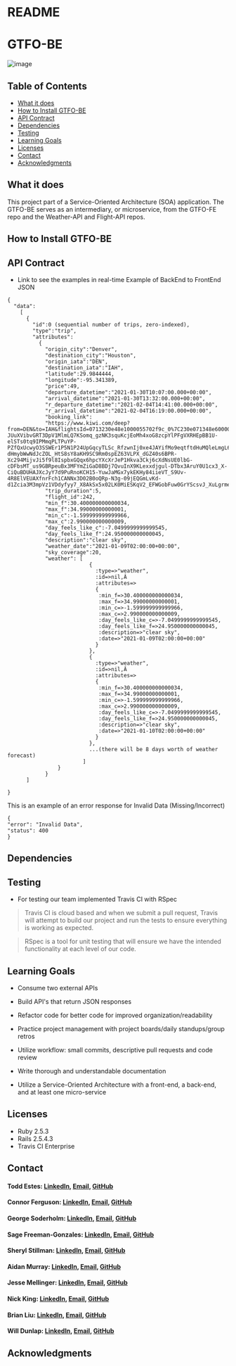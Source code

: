 # README
# GTFO-BE
![image](https://user-images.githubusercontent.com/68172332/104384272-6d70f100-54ee-11eb-94ba-287258e83de7.png)

## Table of Contents
  - [What it does](#what-it-does)
  - [How to Install GTFO-BE](#how-to-install-gtfo-be)
  - [API Contract](#api-contract)
  - [Dependencies](#dependencies)
  - [Testing](#testing)
  - [Learning Goals](#learning-goals)
  - [Licenses](#licenses)
  - [Contact](#contact)
  - [Acknowledgments](#acknowledgments)

## What it does

This project part of a Service-Oriented Architecture (SOA) application. The GTFO-BE serves as an intermediary, or microservice, from the GTFO-FE repo and the Weather-API and Flight-API repos.

## How to Install GTFO-BE
## API Contract

* Link to see the examples in real-time
Example of BackEnd to FrontEnd JSON
```
{
  "data":
    [
      {
        "id":0 (sequential number of trips, zero-indexed),
        "type":"trip",
        "attributes":
          {
            "origin_city":"Denver",
            "destination_city":"Houston",
            "origin_iata":"DEN",
            "destination_iata":"IAH",
            "latitude":29.9844444,
            "longitude":-95.341389,
            "price":49,
            "departure_datetime":"2021-01-30T10:07:00.000+00:00",
            "arrival_datetime":"2021-01-30T13:32:00.000+00:00",
            "r_departure_datetime":"2021-02-04T14:41:00.000+00:00",
            "r_arrival_datetime":"2021-02-04T16:19:00.000+00:00",
            "booking_link":
            "https://www.kiwi.com/deep?from=DEN&to=IAH&flightsId=0713230e48e1000055702f9c_0%7C230e071348e6000063003075_0&price=40&passengers=1&affilid=picky&lang=en&currency=USD&booking_token=BH6d3ZbUWgOg05ck0nutzMR4nWvyYNTeEM_aYAd77NEcM60o7L5uTwn1n3qwVJJSXxQHxqIz78x2u1OxJ0GUu4sfBcHo8HjNSsF9H4Vai0ikkuKhcANGpQhfH-JUuXVibvGRT3DpV1MlmLQ7KSomq_gzNK3squKcjEoMh4xoG8zcpYlPFgVXRHEpBB1U-elSTs0tq9IPMmqPLTPuYP-PZfQxUcwyO3SSWEr1P5N1P24UpGqcyTLSc_RfzwnIj0xe4JAYifMo9eqtftdHuMQleLmgL6JNAYNcRJGeEitGpj8ScrCV-dHmybWwNdJcZOL_HtS8sY8aKH9SC9Rm0spEZ63VLPX_dGZ40s6BPR-Xc294MijvJi5f9l8IspbxGQqx6hpcYXcXrJeP1Hkva3Ckj6cXdNsUE0lbG-cDFbsMT_us9GBRpeuBx3MFYmZiGaD8BDj7QvuInX9KLexxdjgul-DTbx3AruY0U1cx3_X-CiQuBDUHAJXcJyY7d9PuRnoKCH15-YuwJaMGx7ykEKHy84iieVT_S9Uv-4R8ElVEUAXfnrFch1CANNx3D02B0oQRp-N3g-09jEQGmLvKd-d1Zcia3M3mpVz1VDdyfyy7_X8AkSx5x02LK0MiESKqV2_EFWGobFuw0GrYScsvJ_XuLgrmeWVhQszHfDKuYNPXo71U=",
            "trip_duration":5,
            "flight_id":242,
            "min_f":30.400000000000034,
            "max_f":34.99000000000001,
            "min_c":-1.599999999999966,
            "max_c":2.990000000000009,
            "day_feels_like_c":-7.0499999999999545,
            "day_feels_like_f":24.950000000000045,
            "description":"clear sky",
            "weather_date":"2021-01-09T02:00:00+00:00",
            "sky_coverage":20,
            "weather": [
                          {
                            :type=>"weather",
                            :id=>nil,Â
                            :attributes=>
                            {
                             :min_f=>30.400000000000034,
                             :max_f=>34.99000000000001,
                             :min_c=>-1.599999999999966,
                             :max_c=>2.990000000000009,
                             :day_feels_like_c=>-7.0499999999999545,
                             :day_feels_like_f=>24.950000000000045,
                             :description=>"clear sky",
                             :date=>"2021-01-09T02:00:00+00:00"
                            }
                          },
                          {
                            :type=>"weather",
                            :id=>nil,Â
                            :attributes=>
                            {
                             :min_f=>30.400000000000034,
                             :max_f=>34.99000000000001,
                             :min_c=>-1.599999999999966,
                             :max_c=>2.990000000000009,
                             :day_feels_like_c=>-7.0499999999999545,
                             :day_feels_like_f=>24.950000000000045,
                             :description=>"clear sky",
                             :date=>"2021-01-10T02:00:00+00:00"
                            }
                          },
                          ...(there will be 8 days worth of weather forecast)
                        ]
                }
            }
      ]

}

```

This is an example of an error response for Invalid Data (Missing/Incorrect)
```
{
"error": "Invalid Data",
"status": 400
}
```
## Dependencies
## Testing

* For testing our team implemented Travis CI with RSpec

> Travis CI is cloud based and when we submit a pull request, Travis will attempt to build our project and run the tests to ensure everything is working as expected. 

> RSpec is a tool for unit testing that will ensure we have the intended functionality at each level of our code. 

## Learning Goals

  * Consume two external APIs
  
  * Build API's that return JSON responses
  
  * Refactor code for better code for improved organization/readability
  
  * Practice project management with project boards/daily standups/group retros
  
  * Utilize workflow: small commits, descriptive pull requests and code review
  
  * Write thorough and understandable documentation 
  
  * Utilize a Service-Oriented Architecture with a front-end, a back-end, and at least one micro-service 
  
## Licenses

  * Ruby 2.5.3
  * Rails 2.5.4.3
  * Travis CI Enterprise
  
## Contact

#### Todd Estes: [LinkedIn](https://www.linkedin.com/in/toddwestes/), [Email](mailto:elestes@gmail.com), [GitHub](https://github.com/Todd-Estes)
 
#### Connor Ferguson: [LinkedIn](https://www.linkedin.com/in/connor-p-ferguson/), [Email](mailto:cpfergus1@gmail.com), [GitHub](https://github.com/cpfergus1)
 
#### George Soderholm: [LinkedIn](https://www.linkedin.com/in/george-soderholm-05776947/), [Email](mailto:georgesoderholm@gmail.com), [GitHub](https://github.com/GeorgieGirl24)
    
#### Sage Freeman-Gonzales: [LinkedIn](https://www.linkedin.com/in/sagefreemangonzales/), [Email](mailto:sagegonzales15@gmail.com), [GitHub](https://github.com/SageOfCode)
 
#### Sheryl Stillman: [LinkedIn](https://www.linkedin.com/in/sherylstillman1/), [Email](mailto:sheryl.stillman@gmail.com), [GitHub](https://github.com/stillsheryl)
    
#### Aidan Murray:  [LinkedIn](http://www.linkedin.com/in/aidan-murray-teknoserval), [Email](mailto:aidanhansm@gmail.com), [GitHub](https://github.com/TeknoServal)
      
#### Jesse Mellinger: [LinkedIn](https://www.linkedin.com/in/jesse-mellinger/), [Email](mailto:jesse.m.mellinger@gmail.com), [GitHub](https://github.com/JesseMellinger)
        
#### Nick King: [LinkedIn](https://www.linkedin.com/in/nick-king-3128501ba/), [Email](mailto:nickmaxking@gmail.com), [GitHub](https://github.com/nmking22)
 
#### Brian Liu: [LinkedIn](https://www.linkedin.com/in/brian-liu-8356287b/), [Email](mailto:brian.b.liu@gmail.com), [GitHub](https://github.com/badgerbreezy)
    
#### Will Dunlap: [LinkedIn](https://www.linkedin.com/in/willwdunlap/), [Email](mailto:dunlapww@gmail.com), [GitHub](https://github.com/dunlapww)
   
## Acknowledgments
